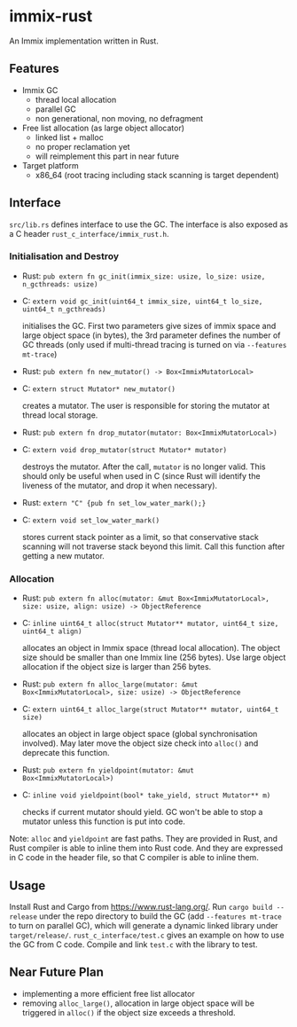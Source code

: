 immix-rust
==========

An Immix implementation written in Rust.

Features
--------

* Immix GC
    * thread local allocation
    * parallel GC
    * non generational, non moving, no defragment
* Free list allocation (as large object allocator)
    * linked list + malloc
    * no proper reclamation yet
    * will reimplement this part in near future
* Target platform
    * x86_64 (root tracing including stack scanning is target dependent)

Interface
--------------
`src/lib.rs` defines interface to use the GC. The interface is also
exposed as a C header `rust_c_interface/immix_rust.h`.

### Initialisation and Destroy

* Rust: `pub extern fn gc_init(immix_size: usize, lo_size: usize, n_gcthreads: usize)`
* C: `extern void gc_init(uint64_t immix_size, uint64_t lo_size, uint64_t n_gcthreads)`

   initialises the GC. First two parameters give sizes of immix space and
   large object space (in bytes), the 3rd parameter defines the number of
   GC threads (only used if multi-thread tracing is turned on via
   `--features mt-trace`)

* Rust: `pub extern fn new_mutator() -> Box<ImmixMutatorLocal>`
* C: `extern struct Mutator* new_mutator()`

   creates a mutator. The user is responsible for storing the mutator at thread
   local storage.

* Rust: `pub extern fn drop_mutator(mutator: Box<ImmixMutatorLocal>)`
* C: `extern void drop_mutator(struct Mutator* mutator)`

   destroys the mutator. After the call, `mutator` is no longer valid. This should
   only be useful when used in C (since Rust will identify the liveness of the mutator,
   and drop it when necessary).

* Rust: `extern "C" {pub fn set_low_water_mark();}`
* C: `extern void set_low_water_mark()`

   stores current stack pointer as a limit, so that conservative stack scanning
   will not traverse stack beyond this limit. Call this function after getting
   a new mutator.

### Allocation

* Rust: `pub extern fn alloc(mutator: &mut Box<ImmixMutatorLocal>, size: usize, align: usize) -> ObjectReference`
* C: `inline uint64_t alloc(struct Mutator** mutator, uint64_t size, uint64_t align)`

  allocates an object in Immix space (thread local allocation).
  The object size should be smaller than one Immix line (256 bytes).
  Use large object allocation if the object size is larger than 256 bytes.

* Rust: `pub extern fn alloc_large(mutator: &mut Box<ImmixMutatorLocal>, size: usize) -> ObjectReference`
* C: `extern uint64_t alloc_large(struct Mutator** mutator, uint64_t size)`

  allocates an object in large object space (global synchronisation involved).
  May later move the object size check into `alloc()` and deprecate this function.

* Rust: `pub extern fn yieldpoint(mutator: &mut Box<ImmixMutatorLocal>)`
* C: `inline void yieldpoint(bool* take_yield, struct Mutator** m)`

  checks if current mutator should yield. GC won't be able to stop a mutator
  unless this function is put into code.

Note: `alloc` and `yieldpoint` are fast paths. They are provided in Rust,
and Rust compiler is able to inline them into Rust code. And they are
expressed in C code in the header file, so that C compiler is able to inline them.

Usage
-----
Install Rust and Cargo from https://www.rust-lang.org/.
Run `cargo build --release` under the repo directory to build the GC
(add `--features mt-trace` to turn on parallel GC), which
will generate a dynamic linked library under `target/release/`.
`rust_c_interface/test.c` gives an example on how to use the GC from
C code. Compile and link `test.c` with the library to test.

Near Future Plan
------

* implementing a more efficient free list allocator
* removing `alloc_large()`, allocation in large object space will be triggered
in `alloc()` if the object size exceeds a threshold.
